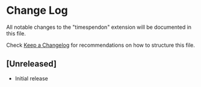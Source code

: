 # Change Log
All notable changes to the "timespendon" extension will be documented in this file.

Check [Keep a Changelog](http://keepachangelog.com/) for recommendations on how to structure this file.

## [Unreleased]
- Initial release